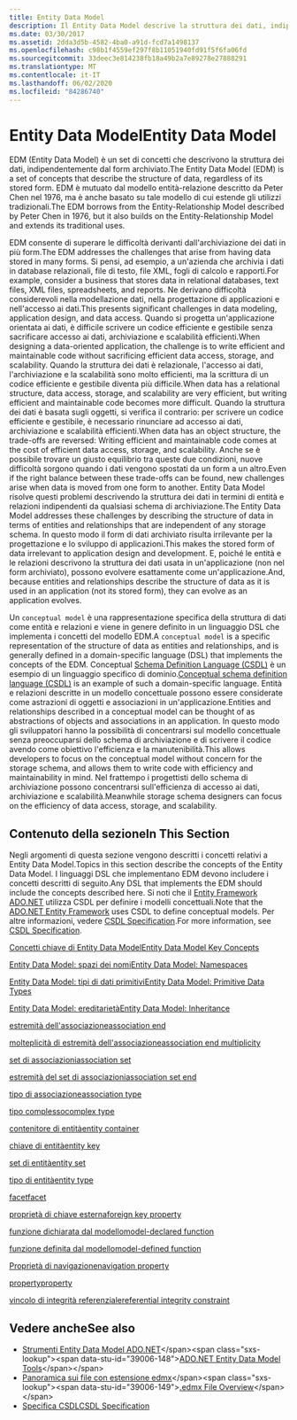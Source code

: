 ```yaml
---
title: Entity Data Model
description: Il Entity Data Model descrive la struttura dei dati, indipendentemente dal formato archiviato, che risolve le problemi derivanti dall'archiviazione dei dati in molte forme.
ms.date: 03/30/2017
ms.assetid: 2dda3d5b-4582-4ba0-a91d-fcd7a1498137
ms.openlocfilehash: c98b1f4559ef297f8b11051940fd91f5f6fa06fd
ms.sourcegitcommit: 33deec3e814238fb18a49b2a7e89278e27888291
ms.translationtype: MT
ms.contentlocale: it-IT
ms.lasthandoff: 06/02/2020
ms.locfileid: "84286740"
---
```

# <a name="entity-data-model"></a><span data-ttu-id="39006-103">Entity Data Model</span><span class="sxs-lookup"><span data-stu-id="39006-103">Entity Data Model</span></span>
<span data-ttu-id="39006-104">EDM (Entity Data Model) è un set di concetti che descrivono la struttura dei dati, indipendentemente dal form archiviato.</span><span class="sxs-lookup"><span data-stu-id="39006-104">The Entity Data Model (EDM) is a set of concepts that describe the structure of data, regardless of its stored form.</span></span> <span data-ttu-id="39006-105">EDM è mutuato dal modello entità-relazione descritto da Peter Chen nel 1976, ma è anche basato su tale modello di cui estende gli utilizzi tradizionali.</span><span class="sxs-lookup"><span data-stu-id="39006-105">The EDM borrows from the Entity-Relationship Model described by Peter Chen in 1976, but it also builds on the Entity-Relationship Model and extends its traditional uses.</span></span>  
  
 <span data-ttu-id="39006-106">EDM consente di superare le difficoltà derivanti dall'archiviazione dei dati in più form.</span><span class="sxs-lookup"><span data-stu-id="39006-106">The EDM addresses the challenges that arise from having data stored in many forms.</span></span> <span data-ttu-id="39006-107">Si pensi, ad esempio, a un'azienda che archivia i dati in database relazionali, file di testo, file XML, fogli di calcolo e rapporti.</span><span class="sxs-lookup"><span data-stu-id="39006-107">For example, consider a business that stores data in relational databases, text files, XML files, spreadsheets, and reports.</span></span> <span data-ttu-id="39006-108">Ne derivano difficoltà considerevoli nella modellazione dati, nella progettazione di applicazioni e nell'accesso ai dati.</span><span class="sxs-lookup"><span data-stu-id="39006-108">This presents significant challenges in data modeling, application design, and data access.</span></span> <span data-ttu-id="39006-109">Quando si progetta un'applicazione orientata ai dati, è difficile scrivere un codice efficiente e gestibile senza sacrificare accesso ai dati, archiviazione e scalabilità efficienti.</span><span class="sxs-lookup"><span data-stu-id="39006-109">When designing a data-oriented application, the challenge is to write efficient and maintainable code without sacrificing efficient data access, storage, and scalability.</span></span> <span data-ttu-id="39006-110">Quando la struttura dei dati è relazionale, l'accesso ai dati, l'archiviazione e la scalabilità sono molto efficienti, ma la scrittura di un codice efficiente e gestibile diventa più difficile.</span><span class="sxs-lookup"><span data-stu-id="39006-110">When data has a relational structure, data access, storage, and scalability are very efficient, but writing efficient and maintainable code becomes more difficult.</span></span> <span data-ttu-id="39006-111">Quando la struttura dei dati è basata sugli oggetti, si verifica il contrario: per scrivere un codice efficiente e gestibile, è necessario rinunciare ad accesso ai dati, archiviazione e scalabilità efficienti.</span><span class="sxs-lookup"><span data-stu-id="39006-111">When data has an object structure, the trade-offs are reversed: Writing efficient and maintainable code comes at the cost of efficient data access, storage, and scalability.</span></span> <span data-ttu-id="39006-112">Anche se è possibile trovare un giusto equilibrio tra queste due condizioni, nuove difficoltà sorgono quando i dati vengono spostati da un form a un altro.</span><span class="sxs-lookup"><span data-stu-id="39006-112">Even if the right balance between these trade-offs can be found, new challenges arise when data is moved from one form to another.</span></span> <span data-ttu-id="39006-113">Entity Data Model risolve questi problemi descrivendo la struttura dei dati in termini di entità e relazioni indipendenti da qualsiasi schema di archiviazione.</span><span class="sxs-lookup"><span data-stu-id="39006-113">The Entity Data Model addresses these challenges by describing the structure of data in terms of entities and relationships that are independent of any storage schema.</span></span> <span data-ttu-id="39006-114">In questo modo il form di dati archiviato risulta irrilevante per la progettazione e lo sviluppo di applicazioni.</span><span class="sxs-lookup"><span data-stu-id="39006-114">This makes the stored form of data irrelevant to application design and development.</span></span> <span data-ttu-id="39006-115">E, poiché le entità e le relazioni descrivono la struttura dei dati usata in un'applicazione (non nel form archiviato), possono evolvere esattamente come un'applicazione.</span><span class="sxs-lookup"><span data-stu-id="39006-115">And, because entities and relationships describe the structure of data as it is used in an application (not its stored form), they can evolve as an application evolves.</span></span>  
  
 <span data-ttu-id="39006-116">Un `conceptual model` è una rappresentazione specifica della struttura di dati come entità e relazioni e viene in genere definito in un linguaggio DSL che implementa i concetti del modello EDM.</span><span class="sxs-lookup"><span data-stu-id="39006-116">A `conceptual model` is a specific representation of the structure of data as entities and relationships, and is generally defined in a domain-specific language (DSL) that implements the concepts of the EDM.</span></span> <span data-ttu-id="39006-117">Conceptual [Schema Definition Language (CSDL)](/ef/ef6/modeling/designer/advanced/edmx/csdl-spec) è un esempio di un linguaggio specifico di dominio.</span><span class="sxs-lookup"><span data-stu-id="39006-117">[Conceptual schema definition language (CSDL)](/ef/ef6/modeling/designer/advanced/edmx/csdl-spec) is an example of such a domain-specific language.</span></span> <span data-ttu-id="39006-118">Entità e relazioni descritte in un modello concettuale possono essere considerate come astrazioni di oggetti e associazioni in un'applicazione.</span><span class="sxs-lookup"><span data-stu-id="39006-118">Entities and relationships described in a conceptual model can be thought of as abstractions of objects and associations in an application.</span></span> <span data-ttu-id="39006-119">In questo modo gli sviluppatori hanno la possibilità di concentrarsi sul modello concettuale senza preoccuparsi dello schema di archiviazione e di scrivere il codice avendo come obiettivo l'efficienza e la manutenibilità.</span><span class="sxs-lookup"><span data-stu-id="39006-119">This allows developers to focus on the conceptual model without concern for the storage schema, and allows them to write code with efficiency and maintainability in mind.</span></span> <span data-ttu-id="39006-120">Nel frattempo i progettisti dello schema di archiviazione possono concentrarsi sull'efficienza di accesso ai dati, archiviazione e scalabilità.</span><span class="sxs-lookup"><span data-stu-id="39006-120">Meanwhile storage schema designers can focus on the efficiency of data access, storage, and scalability.</span></span>  
  
## <a name="in-this-section"></a><span data-ttu-id="39006-121">Contenuto della sezione</span><span class="sxs-lookup"><span data-stu-id="39006-121">In This Section</span></span>  
 <span data-ttu-id="39006-122">Negli argomenti di questa sezione vengono descritti i concetti relativi a Entity Data Model.</span><span class="sxs-lookup"><span data-stu-id="39006-122">Topics in this section describe the concepts of the Entity Data Model.</span></span> <span data-ttu-id="39006-123">I linguaggi DSL che implementano EDM devono includere i concetti descritti di seguito.</span><span class="sxs-lookup"><span data-stu-id="39006-123">Any DSL that implements the EDM should include the concepts described here.</span></span> <span data-ttu-id="39006-124">Si noti che il [Entity Framework ADO.NET](./ef/index.md) utilizza CSDL per definire i modelli concettuali.</span><span class="sxs-lookup"><span data-stu-id="39006-124">Note that the [ADO.NET Entity Framework](./ef/index.md) uses CSDL to define conceptual models.</span></span> <span data-ttu-id="39006-125">Per altre informazioni, vedere [CSDL Specification](/ef/ef6/modeling/designer/advanced/edmx/csdl-spec).</span><span class="sxs-lookup"><span data-stu-id="39006-125">For more information, see [CSDL Specification](/ef/ef6/modeling/designer/advanced/edmx/csdl-spec).</span></span>  
  
 [<span data-ttu-id="39006-126">Concetti chiave di Entity Data Model</span><span class="sxs-lookup"><span data-stu-id="39006-126">Entity Data Model Key Concepts</span></span>](entity-data-model-key-concepts.md)  
  
 [<span data-ttu-id="39006-127">Entity Data Model: spazi dei nomi</span><span class="sxs-lookup"><span data-stu-id="39006-127">Entity Data Model: Namespaces</span></span>](entity-data-model-namespaces.md)  
  
 [<span data-ttu-id="39006-128">Entity Data Model: tipi di dati primitivi</span><span class="sxs-lookup"><span data-stu-id="39006-128">Entity Data Model: Primitive Data Types</span></span>](entity-data-model-primitive-data-types.md)  
  
 [<span data-ttu-id="39006-129">Entity Data Model: ereditarietà</span><span class="sxs-lookup"><span data-stu-id="39006-129">Entity Data Model: Inheritance</span></span>](entity-data-model-inheritance.md)  
  
 [<span data-ttu-id="39006-130">estremità dell'associazione</span><span class="sxs-lookup"><span data-stu-id="39006-130">association end</span></span>](association-end.md)  
  
 [<span data-ttu-id="39006-131">molteplicità di estremità dell'associazione</span><span class="sxs-lookup"><span data-stu-id="39006-131">association end multiplicity</span></span>](association-end-multiplicity.md)  
  
 [<span data-ttu-id="39006-132">set di associazioni</span><span class="sxs-lookup"><span data-stu-id="39006-132">association set</span></span>](association-set.md)  
  
 [<span data-ttu-id="39006-133">estremità del set di associazioni</span><span class="sxs-lookup"><span data-stu-id="39006-133">association set end</span></span>](association-set-end.md)  
  
 [<span data-ttu-id="39006-134">tipo di associazione</span><span class="sxs-lookup"><span data-stu-id="39006-134">association type</span></span>](association-type.md)  
  
 [<span data-ttu-id="39006-135">tipo complesso</span><span class="sxs-lookup"><span data-stu-id="39006-135">complex type</span></span>](complex-type.md)  
  
 [<span data-ttu-id="39006-136">contenitore di entità</span><span class="sxs-lookup"><span data-stu-id="39006-136">entity container</span></span>](entity-container.md)  
  
 [<span data-ttu-id="39006-137">chiave di entità</span><span class="sxs-lookup"><span data-stu-id="39006-137">entity key</span></span>](entity-key.md)  
  
 [<span data-ttu-id="39006-138">set di entità</span><span class="sxs-lookup"><span data-stu-id="39006-138">entity set</span></span>](entity-set.md)  
  
 [<span data-ttu-id="39006-139">tipo di entità</span><span class="sxs-lookup"><span data-stu-id="39006-139">entity type</span></span>](entity-type.md)  
  
 [<span data-ttu-id="39006-140">facet</span><span class="sxs-lookup"><span data-stu-id="39006-140">facet</span></span>](facet.md)  
  
 [<span data-ttu-id="39006-141">proprietà di chiave esterna</span><span class="sxs-lookup"><span data-stu-id="39006-141">foreign key property</span></span>](foreign-key-property.md)  
  
 [<span data-ttu-id="39006-142">funzione dichiarata dal modello</span><span class="sxs-lookup"><span data-stu-id="39006-142">model-declared function</span></span>](model-declared-function.md)  
  
 [<span data-ttu-id="39006-143">funzione definita dal modello</span><span class="sxs-lookup"><span data-stu-id="39006-143">model-defined function</span></span>](model-defined-function.md)  
  
 [<span data-ttu-id="39006-144">Proprietà di navigazione</span><span class="sxs-lookup"><span data-stu-id="39006-144">navigation property</span></span>](navigation-property.md)  
  
 [<span data-ttu-id="39006-145">property</span><span class="sxs-lookup"><span data-stu-id="39006-145">property</span></span>](property.md)  
  
 [<span data-ttu-id="39006-146">vincolo di integrità referenziale</span><span class="sxs-lookup"><span data-stu-id="39006-146">referential integrity constraint</span></span>](referential-integrity-constraint.md)  
  
## <a name="see-also"></a><span data-ttu-id="39006-147">Vedere anche</span><span class="sxs-lookup"><span data-stu-id="39006-147">See also</span></span>

- <span data-ttu-id="39006-148">[Strumenti Entity Data Model ADO.NET](https://docs.microsoft.com/previous-versions/dotnet/netframework-4.0/bb399249(v=vs.100))</span><span class="sxs-lookup"><span data-stu-id="39006-148">[ADO.NET Entity Data Model Tools](https://docs.microsoft.com/previous-versions/dotnet/netframework-4.0/bb399249(v=vs.100))</span></span>
- <span data-ttu-id="39006-149">[Panoramica sui file con estensione edmx](https://docs.microsoft.com/previous-versions/dotnet/netframework-4.0/cc982042(v=vs.100))</span><span class="sxs-lookup"><span data-stu-id="39006-149">[.edmx File Overview](https://docs.microsoft.com/previous-versions/dotnet/netframework-4.0/cc982042(v=vs.100))</span></span>
- [<span data-ttu-id="39006-150">Specifica CSDL</span><span class="sxs-lookup"><span data-stu-id="39006-150">CSDL Specification</span></span>](/ef/ef6/modeling/designer/advanced/edmx/csdl-spec)
